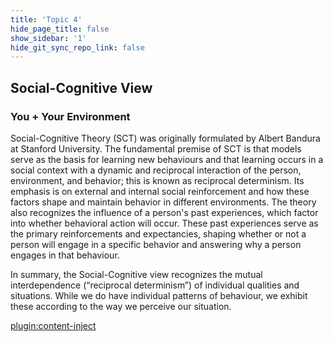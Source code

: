 ```yaml
---
title: 'Topic 4'
hide_page_title: false
show_sidebar: '1'
hide_git_sync_repo_link: false
---
```


## **Social-Cognitive View**

### You + Your Environment

Social-Cognitive Theory (SCT) was originally formulated by Albert Bandura at Stanford University. The fundamental premise of SCT is that models serve as the basis for learning new behaviours and that learning occurs in a social context with a dynamic and reciprocal interaction of the person, environment, and behavior; this is known as reciprocal determinism. Its emphasis is on external and internal social reinforcement and how these factors shape and maintain behavior in different environments. The theory also recognizes the influence of a person's past experiences, which factor into whether behavioral action will occur. These past experiences serve as the primary reinforcements and expectancies, shaping whether or not a person will engage in a specific behavior and answering why a person engages in that behaviour.

In summary, the Social-Cognitive view recognizes the mutual interdependence (“reciprocal determinism”) of individual qualities and situations. While we do have individual patterns of behaviour, we exhibit these according to the way we perceive our situation.

[plugin:content-inject](_activities)
